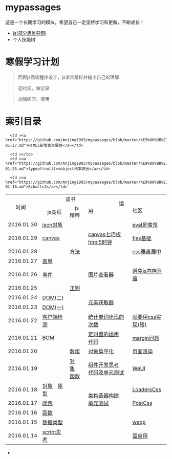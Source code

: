 # mypassages
这是一个长期学习的模块，希望自己一定坚持学习和更新，不断成长！

- [js(部分思维导图)](https://www.processon.com/mind/55d14785e4b014d9c57e0076)
- 个人技能树



# 寒假学习计划 #
> 回顾js高级程序设计，js语言精粹并输出自己的理解

> 逛社区，做记录

> 加强练习，使用

# 索引目录 #


<table  style="border-collapse:collapse;" >

   <tr>
      <td rowspan="2" >&ensp;&ensp;&ensp;时间</td>
      <td colspan="2" >&ensp;&ensp;&ensp;&ensp;&ensp;&ensp;&ensp;&ensp;&ensp;读书</td>
      <td rowspan="2" >&ensp;&ensp;&ensp;&ensp;&ensp;&ensp;&ensp;&ensp;&ensp;&ensp;&ensp;&ensp;运用</td>
      <td rowspan="2" >&ensp;&ensp;&ensp;&ensp;&ensp;&ensp;&ensp;&ensp;&ensp;&ensp;&ensp;社区</td>
   </tr>
   <tr>
      <td >&ensp;&ensp;js高程</td>     
      <td >&ensp;&ensp;js精粹</td>
 </tr>
<td>2016.01.30</td>
      <td ><a href="https://github.com/Anjing1993/mypassages/blob/master/%E8%AF%BB%E4%B9%A6/js%E9%AB%98%E7%A8%8B(json)%E5%AF%B9%E8%B1%A12016-01-30.md">json对象</a></td>
      <td ></td>
      <td ></td>
      <td ><a href="https://github.com/Anjing1993/mypassages/blob/master/%E9%80%9B%E7%A4%BE%E5%8C%BA/eval%E6%98%AF%E9%AD%94%E9%AC%BC2016-01-30.md">eval是魔鬼</a></td>
    
<tr>
      <td>2016.01.29</td>
      <td ><a href="https://github.com/Anjing1993/mypassages/blob/master/%E8%AF%BB%E4%B9%A6/js%E9%AB%98%E7%A8%8B(canvas)2016-01-29.md">canvas</a></td>
      <td ></td>
      <td ><a href="https://github.com/Anjing1993/mypassages/blob/master/%E8%BF%90%E7%94%A8/canvas/%E4%B8%83%E5%B7%A7%E6%9D%BF.md">canvas七巧板</a>&ensp;&ensp;<a href="https://github.com/Anjing1993/mypassages/blob/master/%E8%BF%90%E7%94%A8/canvas/html5%E6%97%B6%E9%92%9F.md">html5时钟</a></td>
      <td ><a href="https://github.com/Anjing1993/mypassages/blob/master/%E9%80%9B%E7%A4%BE%E5%8C%BA/flex%E5%9F%BA%E7%A1%802016-01-29.md">flex基础</a></td>
   </tr>
 <tr>
      <td>2016.01.28</td>
      <td ></td>
      <td ><a href="https://github.com/Anjing1993/mypassages/blob/master/%E8%AF%BB%E4%B9%A6/js%E7%B2%BE%E7%B2%B9(%E6%96%B9%E6%B3%95).md">方法</a></td>
      <td ></td>
      <td ><a href="https://github.com/Anjing1993/mypassages/blob/master/%E9%80%9B%E7%A4%BE%E5%8C%BA/css%E5%9E%82%E7%9B%B4%E5%B1%85%E4%B8%AD2016-01-28.md">css垂直居中</a></td>
   </tr>
   <tr>
      <td>2016.01.27</td>
      <td ><a href="https://github.com/Anjing1993/mypassages/blob/master/%E8%AF%BB%E4%B9%A6/js%E9%AB%98%E7%A8%8B(%E8%A1%A8%E5%8D%95)2016-01-27.md">表单</a></td>
      <td ></td>
      <td></td>
      
      <td ><a href="https://github.com/Anjing1993/mypassages/blob/master/%E9%80%9B%E7%A4%BE%E5%8C%BA/HTML5%E6%96%B0%E5%A2%9E%E5%B1%9E%E6%80%A72016-01-27.md">HTML5新增表单属性</a></td>
   </tr>
 <tr>
      <td>2016.01.26</td>
      <td ><a href="https://github.com/Anjing1993/mypassages/blob/master/%E8%AF%BB%E4%B9%A6/js%E9%AB%98%E7%A8%8B(%E4%BA%8B%E4%BB%B6)2016-01-26.md">事件</a></td>
      <td ></td>
      <td><a href="https://github.com/Anjing1993/PictureViewer">图片查看器</a></td>
      <td ><a href="https://github.com/Anjing1993/mypassages/blob/master/%E9%80%9B%E7%A4%BE%E5%8C%BA/%E9%81%BF%E5%85%8Djs%E5%86%85%E5%AD%98%E6%B3%84%E9%9C%B22016-01-27.md">避免js内存泄露</a></td>
 </tr> 
 <tr>
      <td>2016.01.25</td>
      <td ></td>
      <td ><a href="https://github.com/Anjing1993/mypassages/blob/master/%E8%AF%BB%E4%B9%A6/js%E7%B2%BE%E7%B2%B9(%E6%AD%A3%E5%88%99)2016-01-25.md">正则</a></td>
      <td ></td>
      <td></td/>
      
   </tr> 
<tr>
      <td>2016.01.24</td>
      <td "><a href="https://github.com/Anjing1993/mypassages/blob/master/%E8%AF%BB%E4%B9%A6/js%E9%AB%98%E7%A8%8B(DOM(%E4%BA%8C))2016-01-24.md">DOM(二)</a></td>
      <td ></td>
      <td rowspan="2"><a href="#">元素获取器</a></td>
      <td ></td>
   </tr> 
<tr>
      <td>2016.01.23</td>
      <td ><a href="https://github.com/Anjing1993/mypassages/blob/master/%E8%AF%BB%E4%B9%A6/js%E9%AB%98%E7%A8%8B(DOM)2016-01-23.md">DOM(一)</a></td>
      
      <td ></td>
      <td ><a href="https://github.com/Anjing1993/mypassages/blob/master/%E9%80%9B%E7%A4%BE%E5%8C%BA/typeof(null)%3Dobject%E6%A0%B9%E6%9C%AC%E5%8E%9F%E5%9B%A02016-01-25.md">typeof(null)==object根本原因</a></td>
   </tr> 
 <tr>
      <td>2016.01.22</td>
      <td ><a href="https://github.com/Anjing1993/mypassages/blob/master/%E8%AF%BB%E4%B9%A6/js%E9%AB%98%E7%A8%8B(%E5%AE%A2%E6%88%B7%E7%AB%AF%E6%A3%80%E6%B5%8B)2016-01-22.md">客户端检测</a></td>
      <td ></td>
      <td ><a href="https://github.com/Anjing1993/mypassages/blob/master/%E8%BF%90%E7%94%A8/%E5%8E%9F%E5%9E%8B-%E5%AD%97%E7%AC%A6%E4%B8%B2/%E7%BB%9F%E8%AE%A1%E5%8D%95%E8%AF%8D%E5%87%BA%E7%8E%B0%E7%9A%84%E6%AC%A1%E6%95%B0.html">统计单词出现的次数</a></td>
      <td ><a href="http://mp.weixin.qq.com/s?__biz=MzAxODE2MjM1MA==&mid=401718037&idx=1&sn=1948181dba68a0661f152cd2551f06a9&scene=0#wechat_redirect">就要用css实现(转)</a></td>
   </tr> 
 <tr>
      <td>2016.01.21</td>
      <td ><a href="https://github.com/Anjing1993/mypassages/blob/master/%E8%AF%BB%E4%B9%A6/js%E9%AB%98%E7%A8%8B(BOM)2016-01-21.md">BOM</a></td>
      <td ></td>
      <td ><a href="https://github.com/Anjing1993/mypassages/blob/master/%E8%BF%90%E7%94%A8/%E5%AE%9A%E6%97%B6%E5%99%A8/%E5%AE%9A%E6%97%B6%E5%99%A8%E8%BF%90%E7%94%A8.md">定时器的运用</a>&ensp;&ensp;<a href="https://github.com/Anjing1993/mypassages/blob/master/%E8%BF%90%E7%94%A8/%E5%AE%9A%E6%97%B6%E5%99%A8/test.html">代码</a></td>
      <td ><a href="https://github.com/Anjing1993/mypassages/blob/master/%E9%80%9B%E7%A4%BE%E5%8C%BA/margin%E9%97%AE%E9%A2%982016-01-21.md">margin问题</a></td>
   </tr> 
 <tr>
      <td>2016.01.20</td>
      <td ></td>
      <td ><a href="https://github.com/Anjing1993/mypassages/blob/master/%E8%AF%BB%E4%B9%A6/js%E7%B2%BE%E7%B2%B9(%E6%95%B0%E7%BB%84)2016-01-20.md">数组</a></td>
      <td ><a href="https://github.com/Anjing1993/mypassages/blob/master/%E8%BF%90%E7%94%A8/%E5%8E%9F%E5%9E%8B-%E5%AD%97%E7%AC%A6%E4%B8%B2/%E5%AF%B9%E8%B1%A1%E6%89%81%E5%B9%B3%E5%8C%96.html">对象扁平化</a></td>
      <td ><a href="https://github.com/Anjing1993/mypassages/blob/master/%E9%80%9B%E7%A4%BE%E5%8C%BA/%E7%BD%91%E9%A1%B5%E6%B8%B2%E6%9F%932016-01-20.md">页面渲染</a></td>
   </tr> 
 <tr>
      <td>2016.01.19</td>
      <td ></td>
      <td ><a href="https://github.com/Anjing1993/mypassages/blob/master/%E8%AF%BB%E4%B9%A6/js%E7%B2%BE%E7%B2%B9(%E5%AF%B9%E8%B1%A1)2016-01-19.md">对象</a>&ensp;&ensp;<a href="https://github.com/Anjing1993/mypassages/blob/master/%E8%AF%BB%E4%B9%A6/js%E7%B2%BE%E7%B2%B9(%E5%87%BD%E6%95%B0)2016-01-19.md">函数</a></td>
      <td rowspan=""><a href="https://github.com/Anjing1993/mypassages/tree/master/%E7%BB%84%E4%BB%B6%E5%BC%80%E5%8F%91/input-component">组件开发思考</a>&ensp;&ensp;<a href="https://github.com/Anjing1993/my-components">代码及单元测试</a></td>
      <td ><a href="https://github.com/Anjing1993/mypassages/blob/master/%E9%80%9B%E7%A4%BE%E5%8C%BA/WeUl2016-01-19.md">WeUl</a></td>
   </tr>
 <tr>
      <td>2016.01.18</td>
      <td ><a href="https://github.com/Anjing1993/mypassages/blob/master/%E8%AF%BB%E4%B9%A6/js%E9%AB%98%E7%A8%8B(%E5%AF%B9%E8%B1%A1)2016-01-18.md">对象</a>&ensp;&ensp;<a href="https://github.com/Anjing1993/mypassages/blob/master/%E8%AF%BB%E4%B9%A6/js%E9%AB%98%E7%A8%8B(%E5%8E%9F%E5%9E%8B%E5%AF%B9%E8%B1%A1)2016-01-18.md">原型</a></td>
      <td ></td>
      <td rowspan="3"><a href="https://github.com/Anjing1993/my-construct-of-class/blob/master/jicheng.html">类构造器构建</a>&ensp;&ensp;<a href="https://github.com/Anjing1993/my-construct-of-class/blob/master/jasmine-test/test.js">单元测试</a></td>
      <td ><a href="https://github.com/Anjing1993/mypassages/blob/master/%E9%80%9B%E7%A4%BE%E5%8C%BA/LoadersCss2016-01-18.md">LoadersCss</a></td>
   </tr>
<tr>
      <td>2016.01.17</td>
      <td ><a href="https://github.com/Anjing1993/mypassages/blob/master/%E8%AF%BB%E4%B9%A6/js%E9%AB%98%E7%A8%8B(%E9%97%AD%E5%8C%85)2016-01-17.md">闭包</a></td>
      <td ></td>
      <td ><a href="https://github.com/Anjing1993/mypassages/blob/master/%E9%80%9B%E7%A4%BE%E5%8C%BA/PostCss2016-01-17.md">PostCss</a></td>
   </tr> 
<tr>
      <td>2016.01.16</td>
      <td ><a href="https://github.com/Anjing1993/mypassages/blob/master/%E8%AF%BB%E4%B9%A6/js%E9%AB%98%E7%A8%8B(%E5%87%BD%E6%95%B0)2016-01-16.md">函数</a></td>
      <td ></td>

      <td ><a href="https://github.com/Anjing1993/mypassages/blob/master/%E9%80%9B%E7%A4%BE%E5%8C%BA/Echarts2016-01-16.md">Echarts3</a></td>
   </tr> 
<tr>
      <td>2016.01.15</td>
      <td ><a href="https://github.com/Anjing1993/mypassages/blob/master/%E8%AF%BB%E4%B9%A6/js%E9%AB%98%E7%A8%8B(%E6%95%B0%E6%8D%AE%E7%B1%BB%E5%9E%8B)2016-01-15.md">数据类型</a></td>
      <td ></td>
      <td ></td>
      <td ><a href="https://github.com/Anjing1993/mypassages/blob/master/%E9%80%9B%E7%A4%BE%E5%8C%BA/webp2016-01-15.md">webp</a></td>
   </tr> 
<tr>
      <td>2016.01.14</td>
      <td ><a href="https://github.com/Anjing1993/mypassages/blob/master/%E8%AF%BB%E4%B9%A6/js%E9%AB%98%E7%A8%8B(script)2016-01-14.md">script思考</a></td>
      <td ></td>
      <td ></td>
      <td ><a href="https://github.com/Anjing1993/mypassages/blob/master/%E9%80%9B%E7%A4%BE%E5%8C%BA/rich-client2016-01-14.md">富应用</a></td>
   </tr> 
</table>








 




-



